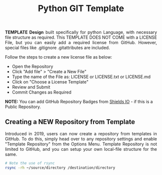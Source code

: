 
<h1 align = "center">
	Python GIT Template <br>
	<a href = "https://www.linkedin.com/in/dpramanik/"><img height="16" width="16" src="https://unpkg.com/simple-icons@v3/icons/linkedin.svg"/></a>
	<a href = "https://github.com/ZenithClown"><img height="16" width="16" src="https://unpkg.com/simple-icons@v3/icons/github.svg"/></a>
	<a href = "https://gitlab.com/ZenithClown/"><img height="16" width="16" src="https://unpkg.com/simple-icons@v3/icons/gitlab.svg"/></a>
	<a href = "https://www.researchgate.net/profile/Debmalya_Pramanik2"><img height="16" width="16" src="https://unpkg.com/simple-icons@v3/icons/researchgate.svg"/></a>
	<a href = "https://www.kaggle.com/dPramanik/"><img height="16" width="16" src="https://unpkg.com/simple-icons@v3/icons/kaggle.svg"/></a>
	<a href = "https://app.pluralsight.com/profile/Debmalya-Pramanik/"><img height="16" width="16" src="https://unpkg.com/simple-icons@v3/icons/pluralsight.svg"/></a>
	<a href = "https://stackoverflow.com/users/6623589/"><img height="16" width="16" src="https://unpkg.com/simple-icons@v3/icons/stackoverflow.svg"/></a>
</h1>

<p align = "justify"><b>TEMPLATE Design</b> built specifically for python Language, with necessary file structure as required. This TEMPLATE DOES NOT COME with a LICENSE File, but you can easily add a required license from GitHub. However, special files like .gitignore .gitattributes are included.</p>

Follow the steps to create a new license file as below:
- Open the Repository
- Click "Add file" > "Create a New File"
- Type the name of the File as: LICENSE or LICENSE.txt or LICENSE.md
- Click on "Choose a License Template"
- Review and Submit
- Commit Changes as Required

**NOTE:** You can add GitHub Repository Badges from [Shields IO](https://shields.io/) - if this is a Public Repository.

## Creating a NEW Repository from Template
<p align = "justify">Introduced in 2019, users can now create a repository from templates in GitHub. To do this, simply head over to any repository settings and enable "Template Repository" from the Options Menu. Template Repository is not limited to GitHub, and you can setup your own local-file structure for the same.</p>

```bash
# Note the use of rsync
rsync -rh ~/source/directory /destination/directory
```